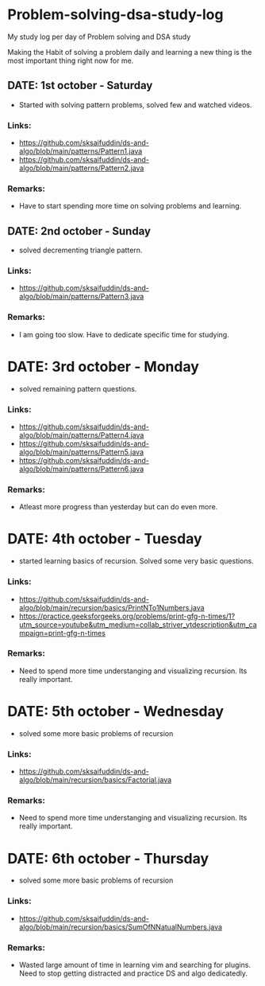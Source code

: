 # Problem-solving-dsa-study-log
My study log per day of Problem solving and DSA study

Making the Habit of solving a problem daily and learning a new thing is the most important thing right now for me.


## DATE: 1st october - Saturday
* Started with solving pattern problems, solved few and watched videos.

### Links:
* https://github.com/sksaifuddin/ds-and-algo/blob/main/patterns/Pattern1.java
* https://github.com/sksaifuddin/ds-and-algo/blob/main/patterns/Pattern2.java

### Remarks:
* Have to start spending more time on solving problems and learning.

## DATE: 2nd october - Sunday
* solved decrementing triangle pattern.

### Links:
* https://github.com/sksaifuddin/ds-and-algo/blob/main/patterns/Pattern3.java

### Remarks:
* I am going too slow. Have to dedicate specific time for studying.

# DATE: 3rd october - Monday
* solved remaining pattern questions.

### Links:
* https://github.com/sksaifuddin/ds-and-algo/blob/main/patterns/Pattern4.java
* https://github.com/sksaifuddin/ds-and-algo/blob/main/patterns/Pattern5.java
* https://github.com/sksaifuddin/ds-and-algo/blob/main/patterns/Pattern6.java

### Remarks:
* Atleast more progress than yesterday but can do even more.

# DATE: 4th october - Tuesday
* started learning basics of recursion. Solved some very basic questions.

### Links:
* https://github.com/sksaifuddin/ds-and-algo/blob/main/recursion/basics/PrintNTo1Numbers.java
* https://practice.geeksforgeeks.org/problems/print-gfg-n-times/1?utm_source=youtube&utm_medium=collab_striver_ytdescription&utm_campaign=print-gfg-n-times

### Remarks:
* Need to spend more time understanging and visualizing recursion. Its really important.

# DATE: 5th october - Wednesday
* solved some more basic problems of recursion

### Links:
* https://github.com/sksaifuddin/ds-and-algo/blob/main/recursion/basics/Factorial.java

### Remarks:
* Need to spend more time understanging and visualizing recursion. Its really important.

# DATE: 6th october - Thursday
* solved some more basic problems of recursion

### Links:
* https://github.com/sksaifuddin/ds-and-algo/blob/main/recursion/basics/SumOfNNatualNumbers.java

### Remarks:
* Wasted large amount of time in learning vim and searching for plugins. Need to stop getting distracted and practice DS and algo dedicatedly.

